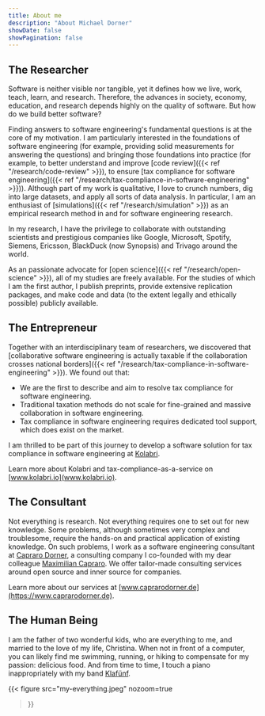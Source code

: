 ```yaml
---
title: About me
description: "About Michael Dorner"
showDate: false
showPagination: false
---
```


## The Researcher

Software is neither visible nor tangible, yet it defines how we live, work, teach, learn, and research. Therefore, the advances in society, economy, education, and research depends highly on the quality of software. But how do we build better software?

Finding answers to software engineering's fundamental questions is at the core of my motivation. I am particularly interested in the foundations of software engineering (for example, providing solid measurements for answering the questions) and bringing those foundations into practice (for example, to better understand and improve [code review]({{< ref "/research/code-review" >}}), to ensure [tax compliance for software engineering]({{< ref "/research/tax-compliance-in-software-engineering" >}})). Although part of my work is qualitative, I love to crunch numbers, dig into large datasets, and apply all sorts of data analysis. In particular, I am an enthusiast of [simulations]({{< ref "/research/simulation" >}}) as an empirical research method in and for software engineering research.

In my research, I have the privilege to collaborate with outstanding scientists and prestigious companies like Google, Microsoft, Spotify, Siemens, Ericsson, BlackDuck (now Synopsis) and Trivago around the world.

As an passionate advocate for [open science]({{< ref "/research/open-science" >}}), all of my studies are freely available. For the studies of which I am the first author, I publish preprints, provide extensive replication packages, and make code and data (to the extent legally and ethically possible) publicly available.

## The Entrepreneur

Together with an interdisciplinary team of researchers, we discovered that [collaborative software engineering is actually taxable if the collaboration crosses national borders]({{< ref "/research/tax-compliance-in-software-engineering" >}}). We found out that:

- We are the first to describe and aim to resolve tax compliance for software engineering.
- Traditional taxation methods do not scale for fine-grained and massive collaboration in software engineering.
- Tax compliance in software engineering requires dedicated tool support, which does exist on the market.

I am thrilled to be part of this journey to develop a software solution for tax compliance in software engineering at [Kolabri](https://www.kolabri.io).

Learn more about Kolabri and tax-compliance-as-a-service on [www.kolabri.io](www.kolabri.io).

## The Consultant

Not everything is research. Not everything requires one to set out for new knowledge. Some problems, although sometimes very complex and troublesome, require the hands-on and practical application of existing knowledge. On such problems, I work as a software engineering consultant at <span style="white-space: nowrap">[Capraro Dorner](https://www.caprarodorner.de)</span>, a consulting company I co-founded with my dear colleague [Maximilian Capraro](https://www.capraro.net). We offer tailor-made consulting services around open source and inner source for companies.

Learn more about our services at [www.caprarodorner.de](https://www.caprarodorner.de).

## The Human Being

I am the father of two wonderful kids, who are everything to me, and married to the love of my life, Christina. When not in front of a computer, you can likely find me swimming, running, or hiking to compensate for my passion: delicious food. And from time to time, I touch a piano inappropriately with my band [Klafünf](https://www.klafuenf.com).

{{< figure
src="my-everything.jpeg"
nozoom=true
>}}
